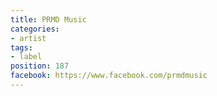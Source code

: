 ```yaml
---
title: PRMD Music
categories:
- artist
tags:
- label
position: 187
facebook: https://www.facebook.com/prmdmusic
---
```


